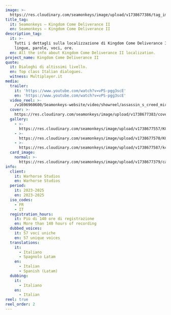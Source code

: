```yaml
---
image: >-
  https://res.cloudinary.com/seamonkeys/image/upload/v1738677386/tag_image_z42uqi.jpg
title_tag:
  it: Seamonkeys – Kingdom Come Deliverance II
  en: Seamonkeys – Kingdom Come Deliverance II
description_tag:
  it: >-
    Tutti i dettagli sulla localizzazione di Kingdom Come Deliverance II:
    lingue, parole, voci, ore.
  en: All the info about Kingdom Come Deliverance II localization.
project_name: Kingdom Come Deliverance II
quote:
  it: Dialoghi di altissimi livello.
  en: Top class Italian dialogues.
  witness: Multiplayer.it
media:
  trailer:
    it: 'https://www.youtube.com/watch?v=vPS-pgg3scE'
    en: 'https://www.youtube.com/watch?v=vPS-pgg3scE'
  video_reel: >-
    /v1696960600/Seamonkeys-website/video/showreel/assassin_s_creed_mirage_fdul4m.mp4
  cover: >-
    https://res.cloudinary.com/seamonkeys/image/upload/v1738677383/cover_bycjys.jpg
  gallery:
    - >-
      https://res.cloudinary.com/seamonkeys/image/upload/v1738677557/KCD2_Announce_10_Clinch-1920_nz6xyk.jpg
    - >-
      https://res.cloudinary.com/seamonkeys/image/upload/v1738677570/KCDII_screenshot_Oct_3-1920_ei1lvn.jpg
    - >-
      https://res.cloudinary.com/seamonkeys/image/upload/v1738677587/kcdii_gamescom-screen_bandits-1920_moprgo.jpg
  card_image:
    normal: >-
      https://res.cloudinary.com/seamonkeys/image/upload/v1738677379/card-portfolio_sdcc6c.jpg
info:
  client:
    it: Warhorse Studios
    en: Warhorse Studios
  period:
    it: 2023-2025
    en: 2023-2025
  iso_codes:
    - FR
    - IT
  registration_hours:
    it: Più di 140 ore di registrazione
    en: More than 140 hours of recording
  dubbed_voices:
    it: 57 voci uniche
    en: 57 unique voices
  translations:
    it:
      - Italiano
      - Spagnolo Latam
    en:
      - Italian
      - Spanish (Latam)
  dubbing:
    it:
      - Italiano
    en:
      - Italian
reel: true
reel_order: 2
---
```


